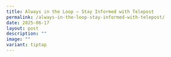 ```yaml
---
title: Always in the Loop – Stay Informed with Telepost
permalink: /always-in-the-loop-stay-informed-with-telepost/
date: 2025-06-17
layout: post
description: ""
image: ""
variant: tiptap
---
```

